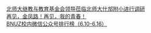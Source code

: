   
[北师大继教与教育基金会领导莅临北师大什邡附小进行调研](http://www.dianyue.me/archives/244/hyombw4nrt1dader/)  
[再见，金凤路！再见，我的青春！](http://www.dianyue.me/archives/767/4s5uxqfmrtfuhorf/)  
[BNUZ校内微信公众号排行榜（6.10-6.16）](http://www.dianyue.me/archives/076/a5cifgs6lpmtfylm/)
